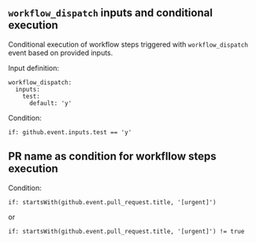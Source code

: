 ## `workflow_dispatch` inputs and conditional execution

Conditional execution of workflow steps triggered with `workflow_dispatch` event based on provided inputs.

Input definition:
```
workflow_dispatch:
  inputs:
    test:
      default: 'y'
```

Condition:
```
if: github.event.inputs.test == 'y'
```

## PR name as condition for workfllow steps execution

Condition:
```
if: startsWith(github.event.pull_request.title, '[urgent]')
```
or
```
if: startsWith(github.event.pull_request.title, '[urgent]') != true
```
